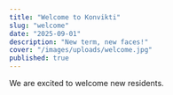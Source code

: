 ```yaml
---
title: "Welcome to Konvikti"
slug: "welcome"
date: "2025-09-01"
description: "New term, new faces!"
cover: "/images/uploads/welcome.jpg"
published: true
---
```


We are excited to welcome new residents.
